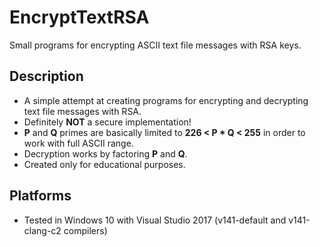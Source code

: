 # EncryptTextRSA

Small programs for encrypting ASCII text file messages with RSA keys.

## Description

* A simple attempt at creating programs for encrypting and decrypting text file messages with RSA.
* Definitely **NOT** a secure implementation!
* **P** and **Q** primes are basically limited to **226 < P * Q < 255** in order to work with full ASCII range.
* Decryption works by factoring **P** and **Q**.
* Created only for educational purposes.

## Platforms
* Tested in Windows 10 with Visual Studio 2017 (v141-default and v141-clang-c2 compilers)
